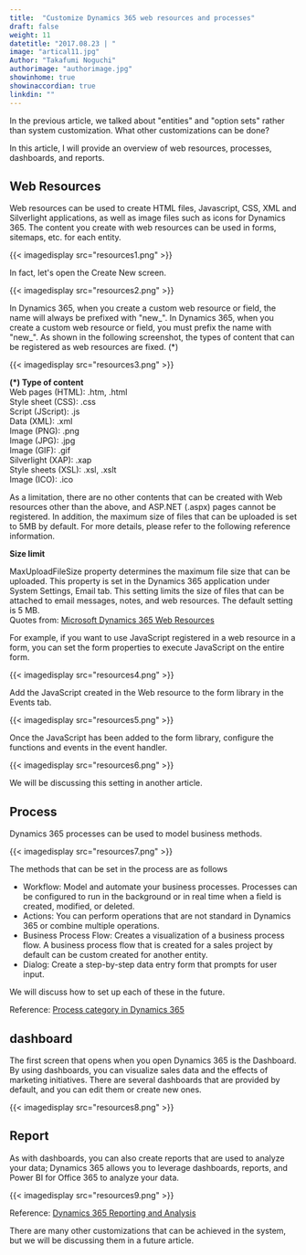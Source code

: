 ```yaml
---
title:  "Customize Dynamics 365 web resources and processes"
draft: false
weight: 11
datetitle: "2017.08.23 | "
image: "artical11.jpg"
Author: "Takafumi Noguchi"
authorimage: "authorimage.jpg"
showinhome: true
showinaccordian: true
linkdin: ""
---
```

<!-- Intro  -->
In the previous article, we talked about "entities" and "option sets" rather than system customization. What other customizations can be done?

In this article, I will provide an overview of web resources, processes, dashboards, and reports.


## Web Resources
Web resources can be used to create HTML files, Javascript, CSS, XML and Silverlight applications, as well as image files such as icons for Dynamics 365. The content you create with web resources can be used in forms, sitemaps, etc. for each entity.
<!-- Image= resources1.png -->
{{< imagedisplay src="resources1.png" >}}

In fact, let's open the Create New screen.
<!-- Image= resources2.png -->
{{< imagedisplay src="resources2.png" >}}

In Dynamics 365, when you create a custom web resource or field, the name will always be prefixed with "new_". In Dynamics 365, when you create a custom web resource or field, you must prefix the name with "new_". As shown in the following screenshot, the types of content that can be registered as web resources are fixed. (*)
<!-- Image= resources3.png -->
{{< imagedisplay src="resources3.png" >}}

**(*) Type of content**    
 Web pages (HTML):         .htm, .html    
 Style sheet (CSS): .css   
 Script (JScript): .js   
 Data (XML): .xml      
 Image (PNG): .png   
 Image (JPG): .jpg   
 Image (GIF): .gif   
 Silverlight (XAP): .xap   
 Style sheets (XSL): .xsl, .xslt   
 Image (ICO): .ico    

As a limitation, there are no other contents that can be created with Web resources other than the above, and ASP.NET (.aspx) pages cannot be registered. In addition, the maximum size of files that can be uploaded is set to 5MB by default. For more details, please refer to the following reference information.

<!-- Quate Box -->
**Size limit**     

MaxUploadFileSize property determines the maximum file size that can be uploaded. This property is set in the Dynamics 365 application under System Settings, Email tab. This setting limits the size of files that can be attached to email messages, notes, and web resources. The default setting is 5 MB.      
Quotes from: [Microsoft Dynamics 365 Web Resources](https://msdn.microsoft.com/ja-jp/library/gg309473.aspx)

For example, if you want to use JavaScript registered in a web resource in a form, you can set the form properties to execute JavaScript on the entire form.
<!-- Image= resources4.png -->
{{< imagedisplay src="resources4.png" >}}

Add the JavaScript created in the Web resource to the form library in the Events tab.
<!-- Image= resources5.png -->
{{< imagedisplay src="resources5.png" >}}

Once the JavaScript has been added to the form library, configure the functions and events in the event handler.
<!-- Image= resources6.png -->
{{< imagedisplay src="resources6.png" >}}

We will be discussing this setting in another article.

## Process
Dynamics 365 processes can be used to model business methods.
<!-- Image= resources7.png -->
{{< imagedisplay src="resources7.png" >}}

The methods that can be set in the process are as follows

* Workflow: Model and automate your business processes. Processes can be configured to run in the background or in real time when a field is created, modified, or deleted.
* Actions: You can perform operations that are not standard in Dynamics 365 or combine multiple operations.
* Business Process Flow: Creates a visualization of a business process flow. A business process flow that is created for a sales project by default can be custom created for another entity.
* Dialog: Create a step-by-step data entry form that prompts for user input.

We will discuss how to set up each of these in the future.

Reference: [Process category in Dynamics 365](https://msdn.microsoft.com/ja-jp/library/gg309471.aspx)

## dashboard
The first screen that opens when you open Dynamics 365 is the Dashboard. By using dashboards, you can visualize sales data and the effects of marketing initiatives. There are several dashboards that are provided by default, and you can edit them or create new ones.
<!-- Image= resources8.png -->
{{< imagedisplay src="resources8.png" >}}

## Report
As with dashboards, you can also create reports that are used to analyze your data; Dynamics 365 allows you to leverage dashboards, reports, and Power BI for Office 365 to analyze your data.
<!-- Image= resources9.png -->
{{< imagedisplay src="resources9.png" >}}

Reference: [Dynamics 365 Reporting and Analysis](https://technet.microsoft.com/ja-jp/library/dn531183.aspx)


There are many other customizations that can be achieved in the system, but we will be discussing them in a future article.